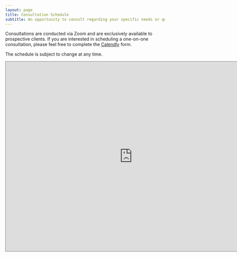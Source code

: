 ```yaml
---
layout: page
title: Consultation Schedule 
subtitle: An opportunity to consult regarding your specific needs or questions
---
```



Consultations are conducted via Zoom and are exclusively available to prospective clients. If you are interested in scheduling a one-on-one consultation, please feel free to complete the [Calendly](https://calendly.com/naiborhujosua/60min?month=2024-05) form.

The schedule is subject to change at any time.

<iframe src="https://calendar.google.com/calendar/embed?height=600&wkst=1&ctz=Asia%2FJakarta&showPrint=0&title=consult%40naiborhujosua.com&src=am9zdWEubmFpYm9yaHU5NEBnbWFpbC5jb20&src=YmNjNGY3ZDY0YTliMGUwMzUyNTY2NDVhNjM0MTNlNmE4OTkwMjY3ZDcwMDhlNDk4ZDg4ZTM3MzMwNWE0M2EyNkBncm91cC5jYWxlbmRhci5nb29nbGUuY29t&src=am9zYWtiYXI5NEBnbWFpbC5jb20&color=%23039BE5&color=%233F51B5&color=%23B39DDB" style="border:solid 1px #777" width="800" height="600" frameborder="0" scrolling="no"></iframe>
